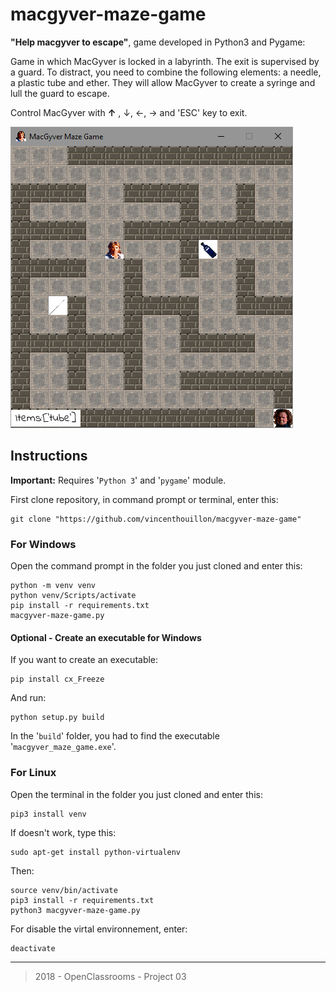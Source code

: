 # macgyver-maze-game

**"Help macgyver to escape"**, game developed in Python3 and Pygame:

Game in which MacGyver is locked in a labyrinth. The exit is supervised by a guard. To distract, you need to combine the following elements: a needle, a plastic tube and ether. They will allow MacGyver to create a syringe and lull the guard to escape.

Control MacGyver with **&uparrow;** , &downarrow;, &leftarrow;, &rightarrow; and 'ESC' key to exit.

![Screenshot](includes/img/macgyver-maze.PNG)

## Instructions

**Important:** Requires '`Python 3`' and '`pygame`' module.

First clone repository, in command prompt or terminal, enter this:

```console
git clone "https://github.com/vincenthouillon/macgyver-maze-game"
```

### For Windows

Open the command prompt in the folder you just cloned and enter this:

```console
python -m venv venv
python venv/Scripts/activate
pip install -r requirements.txt
macgyver-maze-game.py
```

#### Optional - Create an executable for Windows

If you want to create an executable:

```console
pip install cx_Freeze
```

And run:

```console
python setup.py build
```

In the '`build`' folder, you had to find the executable '`macgyver_maze_game.exe`'.

### For Linux

Open the terminal in the folder you just cloned and enter this:

```console
pip3 install venv
```

If doesn't work, type this:

```console
sudo apt-get install python-virtualenv
```

Then:

```console
source venv/bin/activate
pip3 install -r requirements.txt
python3 macgyver-maze-game.py
```

For disable the virtal environnement, enter:

```console
deactivate
```

***
> 2018 - OpenClassrooms - Project 03
